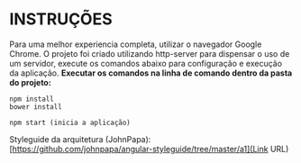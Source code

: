 # INSTRUÇÕES #

Para uma melhor experiencia completa, utilizar o navegador Google Chrome.
O projeto foi criado utilizando http-server para dispensar o uso de um servidor, execute os comandos abaixo para configuração e execução da aplicação.
**Executar os comandos na linha de comando dentro da pasta do projeto:**
```
npm install
bower install

npm start (inicia a aplicação)
```

Styleguide da arquitetura (JohnPapa):
[https://github.com/johnpapa/angular-styleguide/tree/master/a1](Link URL)